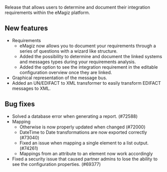 Release that allows users to determine and document their integration requirements within the eMagiz platform.
## New features
- Requirements
  - eMagiz now allows you to document your requirements through a series of questions with a wizard like structure.
  - Added the possibility to determine and document the linked systems and messages types during your requirements analysis.
  - Added the option to see the integration requirement in the editable configuration overview once they are linked.
- Graphical representation of the message bus.
- Added an UN/EDIFACT to XML transformer to easily transform EDIFACT messages to XML.
## Bug fixes
- Solved a database error when generating a report. (#72588)
- Mapping
  - Otherwise is now properly updated when changed (#72000)
  - DateTime to Date transformations are now exported correctly (#73040)
  - Fixed an issue when mapping a single element to a list output. (#74261)
  - Mappings from an attribute to an element now work accordingly
- Fixed a security issue that caused partner admins to lose the ability to see the configuration properties. (#69377)
